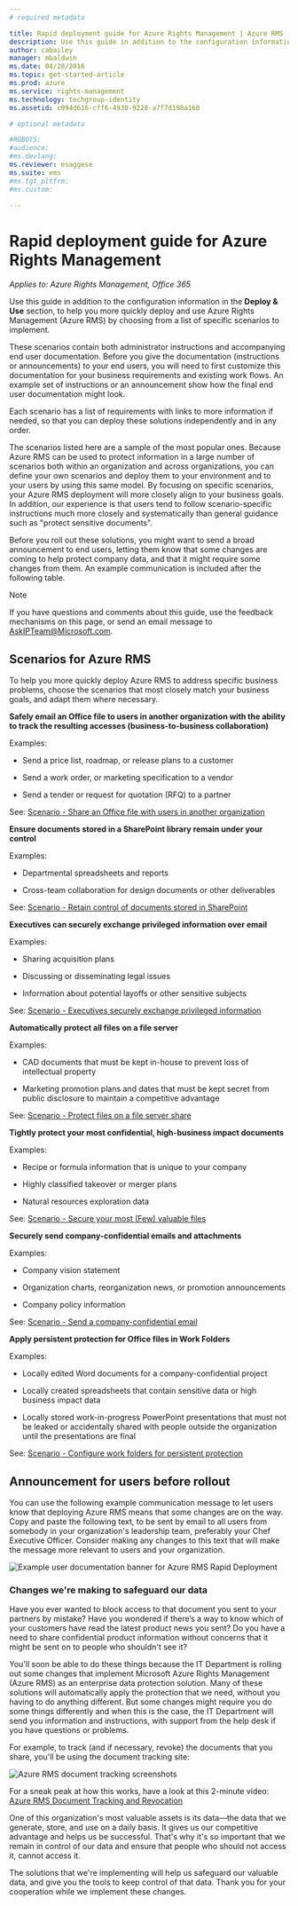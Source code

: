 ```yaml
---
# required metadata

title: Rapid deployment guide for Azure Rights Management | Azure RMS
description: Use this guide in addition to the configuration information in the Deploy & Use section, to help you more quickly deploy and use Azure Rights Management (Azure RMS) by choosing from a list of specific scenarios to implement.
author: cabailey
manager: mbaldwin
ms.date: 04/28/2016
ms.topic: get-started-article
ms.prod: azure
ms.service: rights-management
ms.technology: techgroup-identity
ms.assetid: c994d616-cff6-4930-9228-a7f7d198a160

# optional metadata

#ROBOTS:
#audience:
#ms.devlang:
ms.reviewer: esaggese
ms.suite: ems
#ms.tgt_pltfrm:
#ms.custom:

---
```


# Rapid deployment guide for Azure Rights Management

*Applies to: Azure Rights Management, Office 365*

Use this guide in addition to the configuration information in the **Deploy & Use** section, to help you more quickly deploy and use Azure Rights Management (Azure RMS) by choosing from a list of specific scenarios to implement.

These scenarios contain both administrator instructions and accompanying end user documentation. Before you give the documentation (instructions or announcements) to your end users, you will need to first customize this documentation for your business requirements and existing work flows. An example set of instructions or an announcement show how the final end user documentation might look.

Each scenario has a list of requirements with links to more information if needed, so that you can deploy these solutions independently and in any order.

The scenarios listed here are a sample of the most popular ones. Because Azure RMS can be used to protect information in a large number of scenarios both within an organization and across organizations, you can define your own scenarios and deploy them to your environment and to your users by using this same model. By focusing on specific scenarios, your Azure RMS deployment will more closely align to your business goals. In addition, our experience is that users tend to follow scenario-specific instructions much more closely and systematically than general guidance such as "protect sensitive documents".

Before you roll out these solutions, you might want to send a broad announcement to end users, letting them know that some changes are coming to help protect company data, and that it might require some changes from them. An example communication is included after the following table.

> [!NOTE]
> If you have questions and comments about this guide, use the feedback mechanisms on this page, or send an email message to [AskIPTeam@Microsoft.com](mailto:%20askipteam@microsoft.com?subject=Rapid%20Deployment%20Guide%20feedback).

## Scenarios for Azure RMS
To help you more quickly deploy Azure RMS to address specific business problems, choose the scenarios that most closely match your business goals, and adapt them where necessary.



**Safely email an Office file to users in another organization with the ability to track the resulting accesses (business-to-business collaboration)**

Examples:

- Send a price list, roadmap, or release plans to a customer

- Send a work order, or marketing specification to a vendor

- Send a tender or request for quotation (RFQ) to a partner

See: [Scenario - Share an Office file with users in another organization](scenario-share-office-file-externally.md)

**Ensure documents stored in a SharePoint library remain under your control**

Examples:

- Departmental spreadsheets and reports

- Cross-team collaboration for design documents or other deliverables

See: [Scenario - Retain control of documents stored in SharePoint](scenario-sharepoint.md)

**Executives can securely exchange privileged information over email**

Examples:

- Sharing acquisition plans

- Discussing or disseminating legal issues

- Information about potential layoffs or other sensitive subjects

See: [Scenario - Executives securely exchange privileged information](scenario-executives-email.md)

**Automatically protect all files on a file server**

Examples:

- CAD documents that must be kept in-house to prevent loss of intellectual property

- Marketing promotion plans and dates that must be kept secret from public disclosure to maintain a competitive advantage

See: [Scenario - Protect files on a file server share](scenario-fci.md)

**Tightly protect your most confidential, high-business impact documents**

Examples:

- Recipe or formula information that is unique to your company

- Highly classified takeover or merger plans

- Natural resources exploration data

See: [Scenario - Secure your most &#40;Few&#41; valuable files](scenario-secure-most-valuable-files.md)

**Securely send company-confidential emails and attachments**

Examples:

- Company vision statement

- Organization charts, reorganization news, or promotion announcements

- Company policy information

See: [Scenario - Send a company-confidential email](scenario-company-confidential-email.md)

**Apply persistent protection for Office files in Work Folders**

Examples:

- Locally edited Word documents for a company-confidential project

- Locally created spreadsheets that contain sensitive data or high business impact data

- Locally stored work-in-progress PowerPoint presentations that must not be leaked or accidentally shared with people outside the organization until the presentations are final

See: [Scenario - Configure work folders for persistent protection](scenario-work-folders.md)




## Announcement for users before rollout
You can use the following example communication message to let users know that deploying Azure RMS means that some changes are on the way. Copy and paste the following text, to be sent by email to all users from somebody in your organization's leadership team, preferably your Chef Executive Officer. Consider making any changes to this text that will make the message more relevant to users and your organization.

![Example user documentation banner for Azure RMS Rapid Deployment](../media/AzRMS_ExampleBanner.png)

### Changes we're making to safeguard our data
Have you ever wanted to block access to that document you sent to your partners by mistake? Have you wondered if there’s a way to know which of your customers have read the latest product news you sent? Do you have a need to share confidential product information without concerns that it might be sent on to people who shouldn't see it?

You'll soon be able to do these things because the IT Department is rolling out some changes that implement Microsoft Azure Rights Management (Azure RMS) as an enterprise data protection solution. Many of these solutions will automatically apply the protection that we need, without you having to do anything different. But some changes might require you do some things differently and when this is the case, the IT Department will send you information and instructions, with support from the help desk if you have questions or problems.

For example, to track (and if necessary, revoke) the documents that you share, you'll be using the document tracking site:

![Azure RMS document tracking screenshots](../media/AzRMS_Tutorial_5_Screenshots.png)

For a sneak peak at how this works, have a look at this 2-minute video: [Azure RMS Document Tracking and Revocation](https://channel9.msdn.com/Series/Information-Protection/Azure-RMS-Document-Tracking-and-Revocation)

One of this organization's most valuable assets is its data—the data that we generate, store, and use on a daily basis. It gives us our competitive advantage and helps us be successful. That's why it's so important that we remain in control of our data and ensure that people who should not access it, cannot access it.

The solutions that we're implementing will help us safeguard our valuable data, and give you the tools to keep control of that data. Thank you for your cooperation while we implement these changes.

